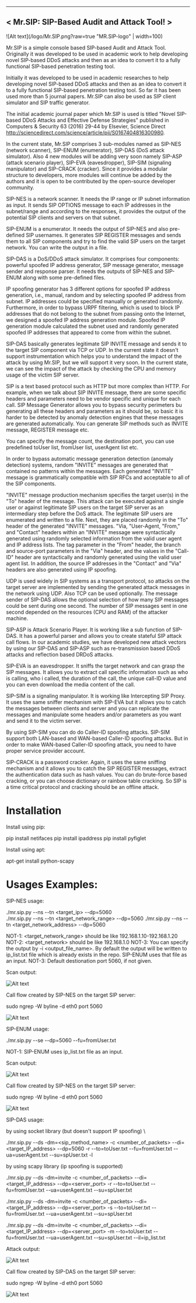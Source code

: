 _________________________________________
< Mr.SIP: SIP-Based Audit and Attack Tool! >
 -------------------------------------------

![Alt text](/logo/Mr.SIP.png?raw=true "MR.SIP-logo" | width=100)

Mr.SIP is a simple console based SIP-based Audit and Attack Tool. Originally it was developed to be used in academic work to help developing novel SIP-based DDoS attacks and then as an idea to convert it to a fully functional SIP-based penetration testing tool.

Initially it was developed to be used in academic researches to help developing novel SIP-based DDoS attacks and then as an idea to convert it to a fully functional SIP-based penetration testing tool. So far it has been used more than 5 journal papers. Mr.SIP can also be used as SIP client simulator and SIP traffic generator.

The initial academic journal paper which Mr.SIP is used is titled "Novel SIP-based DDoS Attacks and Effective Defense Strategies" published in Computers & Security 63 (2016) 29-44 by Elsevier, Science Direct http://sciencedirect.com/science/article/pii/S0167404816300980.

In the current state, Mr.SIP comprises 3 sub-modules named as SIP-NES (network scanner), SIP-ENUM (enumerator), SIP-DAS (DoS attack simulator). Also 4 new modules will be adding very soon namely SIP-ASP (attack scenario player), SIP-EVA (eavesdropper), SIP-SIM (signaling manipulator) and SIP-CRACK (cracker). Since it provides a modular structure to developers, more modules will continue be added by the authors and it is open to be contributed by the open-source developer community.
 
SIP-NES is a network scanner. It needs the IP range or IP subnet information as input. It sends SIP OPTIONS message to each IP addresses in the subnet/range and according to the responses, it provides the output of the potential SIP clients and servers on that subnet.

SIP-ENUM is a enumerator. It needs the output of SIP-NES and also pre-defined SIP usernames. It generates SIP REGISTER messages and sends them to all SIP components and try to find the valid SIP users on the target network. You can write the output in a file.

SIP-DAS is a DoS/DDoS attack simulator. It comprises four components: powerful spoofed IP address generator, SIP message generator, message sender and response parser. It needs the outputs of SIP-NES and SIP-ENUM along with some pre-defined files.
 
IP spoofing generator has 3 different options for spoofed IP address generation, i.e., manual, random and by selecting spoofed IP address from subnet. IP addresses could be specified manually or generated randomly. Furthermore, in order to bypass URPF filtering, which is used to block IP addresses that do not belong to the subnet from passing onto the Internet, we designed a spoofed IP address generation module. Spoofed IP generation module calculated the subnet used and randomly generated spoofed IP addresses that appeared to come from within the subnet.

SIP-DAS basically generates legitimate SIP INVITE message and sends it to the target SIP component via TCP or UDP. In the current state it doesn't support instrumentation which helps you to understand the impact of the attack by using Mr.SIP, but we will support it very soon. In the current state, we can see the impact of the attack by checking the CPU and memory usage of the victim SIP server.

SIP is a text based protocol such as HTTP but more complex than HTTP. For example, when we talk about SIP INVITE message, there are some specific headers and parameters need to be vendor specific and unique for each call. SIP Message Generator allows you to bypass security perimeters bu generating all these headers and parameters as it should be, so basic it is harder to be detected by anomaly detection engines that these messages are generated automatically. You can generate SIP methods such as INVITE message, REGISTER message etc. 

You can specify the message count, the destination port, you can use predefined toUser list, fromUser list, userAgent list etc.
 
In order to bypass automatic message generation detection (anomaly detection) systems, random "INVITE" messages are generated that contained no patterns within the messages. Each generated "INVITE" message is grammatically compatible with SIP RFCs and acceptable to all of the SIP components.
 
"INVITE" message production mechanism specifies the target user(s) in the "To" header of the message. This attack can be executed against a single user or against legitimate SIP users on the target SIP server as an intermediary step before the DoS attack. The legitimate SIP users are enumerated and written to a file. Next, they are placed randomly in the "To" header of the generated "INVITE" messages. "Via, "User-Agent, "From," and "Contact" headers within an "INVITE" message were syntactically generated using randomly selected information from the valid user agent and IP address lists. The tag parameter in the "From" header, the branch and source-port parameters in the "Via" header, and the values in the "Call-ID" header are syntactically and randomly generated using the valid user agent list. In addition, the source IP addresses in the "Contact" and "Via" headers are also generated using IP spoofing.
 
UDP is used widely in SIP systems as a transport protocol, so attacks on the target server are implemented by sending the generated attack messages in the network using UDP. Also TCP can be used optionally. The message sender of SIP-DAS allows the optional selection of how many SIP messages could be sent during one second. The number of SIP messages sent in one second depended on the resources (CPU and RAM) of the attacker machine.
 
SIP-ASP is Attack Scenario Player. It is working like a sub function of SIP-DAS. It has a powerful parser and allows you to create stateful SIP attack call flows. In our academic studies, we have developed new attack vectors by using our SIP-DAS and SIP-ASP such as re-transmission based DDoS attacks and reflection based DRDoS attacks. 

SIP-EVA is an eavesdropper. It sniffs the target network and can grasp the SIP messages. It allows you to extract call specific information such as who is calling, who i called, the duration of the call, the unique call-ID value and you can even download the media content of the call.

SIP-SIM is a signaling manipulator. It is working like Intercepting SIP Proxy. It uses the same sniffer mechanism with SIP-EVA but it allows you to catch the messages between clients and server and you can replicate the messages and manipulate some headers and/or parameters as you want and send it to the victim server.  

By using SIP-SIM you can do do Caller-ID spoofing attacks. SIP-SIM support both LAN-based and WAN-based Caller-ID spoofing attacks. But in order to make WAN-based Caller-ID spoofing attack, you need to have proper service provider account. 

SIP-CRACK is a password cracker. Again, it uses the same sniffing mechanism and it allows you to catch the SIP REGISTER messages, extract the authentication data such as hash values. You can do brute-force based cracking, or you can choose dictionary or rainbow table cracking. So SIP is a time critical protocol and cracking should be an offline attack. 

# Installation

Install using pip:

pip install netifaces
pip install ipaddress
pip install pyfiglet 

Install using apt:

apt-get install python-scapy


# Usages Examples: 

SIP-NES usage:

./mr.sip.py --ns --tn <target_ip> --dp=5060  
./mr.sip.py --ns --tn <target_network_range> --dp=5060
./mr.sip.py --ns --tn <target_network_address> --dp=5060 

NOT-1: <target_network_range> should be like 192.168.1.10-192.168.1.20
NOT-2: <target_network> should be like 192.168.1.0
NOT-3: You can specify the output by -i <output_file_name>. By default the output will be written to ip_list.txt file which is already exists in the repo. SIP-ENUM uses that file as an input. 
NOT-3: Default destionation port 5060, if not given. 

Scan output: 

![Alt text](/screenshots/SIP-NES-scan.png?raw=true "SIP-NES scan output")

Call flow created by SIP-NES on the target SIP server:

sudo ngrep -W byline -d eth0 port 5060 

![Alt text](/screenshots/SIP-NES-messages.png?raw=true "Call flow created by SIP-NES")

SIP-ENUM usage:

./mr.sip.py --se --dp=5060 --fu=fromUser.txt

NOT-1: SIP-ENUM uses ip_list.txt file as an input. 

Scan output: 

![Alt text](/screenshots/SIP-ENUM-scan.png?raw=true "SIP-ENUM scan output")

Call flow created by SIP-NES on the target SIP server:

sudo ngrep -W byline -d eth0 port 5060 

![Alt text](/screenshots/SIP-ENUM-messages.png?raw=true "Call flow created by SIP-ENUM")

SIP-DAS usage:

by using socket library (but doesn't support IP spoofing) \

./mr.sip.py --ds -dm=<sip_method_name> -c <number_of_packets> --di=<target_IP_address> --dp=5060 -r --to=toUser.txt --fu=fromUser.txt --ua=userAgent.txt --su=spUser.txt -l

by using scapy library (ip spoofing is supported) 

./mr.sip.py --ds -dm=invite -c <number_of_packets> --di=<target_IP_address> --dp=<server_port> -r --to=toUser.txt --fu=fromUser.txt --ua=userAgent.txt --su=spUser.txt 

./mr.sip.py --ds -dm=invite -c <number_of_packets> --di=<target_IP_address> --dp=<server_port> -s --to=toUser.txt --fu=fromUser.txt --ua=userAgent.txt --su=spUser.txt 

./mr.sip.py --ds -dm=invite -c <number_of_packets> --di=<target_IP_address> --dp=<server_port> -m --to=toUser.txt --fu=fromUser.txt --ua=userAgent.txt --su=spUser.txt --il=ip_list.txt 

Attack output:

![Alt text](/screenshots/SIP-DAS-attack.png?raw=true "SIP-DAS attack output")

Call flow created by SIP-DAS on the target SIP server: 

sudo ngrep -W byline -d eth0 port 5060 

![Alt text](/screenshots/SIP-DAS-messages.png?raw=true "Call flow created by SIP-DAS")





